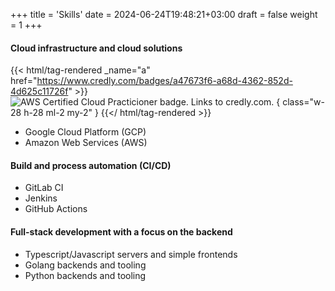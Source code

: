 +++
title = 'Skills'
date = 2024-06-24T19:48:21+03:00
draft = false
weight = 1
+++

#### Cloud infrastructure and cloud solutions

{{< html/tag-rendered _name="a" href="https://www.credly.com/badges/a47673f6-a68d-4362-852d-4d625c11726f" >}}
![AWS Certified Cloud Practicioner badge. Links to credly.com.](png/aws-clf-co2.png)
{ class="w-28 h-28 ml-2 my-2" }
{{</ html/tag-rendered >}}

- Google Cloud Platform (GCP)
- Amazon Web Services (AWS)

#### Build and process automation (CI/CD)

- GitLab CI
- Jenkins
- GitHub Actions

#### Full-stack development with a focus on the backend

- Typescript/Javascript servers and simple frontends
- Golang backends and tooling
- Python backends and tooling

